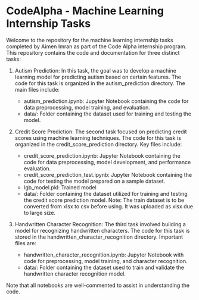 # CodeAlpha - Machine Learning Internship Tasks

Welcome to the repository for the machine learning internship tasks completed by Aimen Imran as part of the Code Alpha internship program. This repository contains the code and documentation for three distinct tasks:

1. Autism Prediction:
   In this task, the goal was to develop a machine learning model for predicting autism based on certain features. The code for this task is organized in the autism_prediction directory. The main files include:
   
    - autism_prediction.ipynb: Jupyter Notebook containing the code for data preprocessing, model training, and evaluation.
    - data/: Folder containing the dataset used for training and testing the model.


2. Credit Score Prediction:
   The second task focused on predicting credit scores using machine learning techniques. The code for this task is organized in the credit_score_prediction directory. Key files include:

    - credit_score_prediction.ipynb: Jupyter Notebook containing the code for data preprocessing, model development, and performance evaluation.
    - credit_score_prediction_test.ipynb: Jupyter Notebook containing the code for testing the model prepared on a sample dataset.
    - lgb_model.pkl: Trained model
    - data/: Folder containing the dataset utilized for training and testing the credit score prediction model.
         Note: The train dataset is to be converted from xlsx to csv before using. It was uploaded as xlsx due to large size.


3. Handwritten Character Recognition:
   The third task involved building a model for recognizing handwritten characters. The code for this task is stored in the handwritten_character_recognition directory. Important files are:
   
    - handwritten_character_recognition.ipynb: Jupyter Notebook with code for preprocessing, model training, and character recognition.
    - data/: Folder containing the dataset used to train and validate the handwritten character recognition model.

Note that all notebooks are well-commented to assist in understanding the code.
